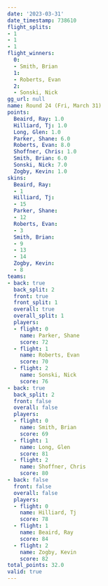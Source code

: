 ```yaml
---
date: '2023-03-31'
date_timestamp: 738610
flight_splits:
- 1
- 1
- 1
flight_winners:
  0:
  - Smith, Brian
  1:
  - Roberts, Evan
  2:
  - Sonski, Nick
gg_url: null
name: Round 24 (Fri, March 31)
points:
  Beaird, Ray: 1.0
  Hilliard, Tj: 1.0
  Long, Glen: 1.0
  Parker, Shane: 6.0
  Roberts, Evan: 8.0
  Shoffner, Chris: 1.0
  Smith, Brian: 6.0
  Sonski, Nick: 7.0
  Zogby, Kevin: 1.0
skins:
  Beaird, Ray:
  - 1
  Hilliard, Tj:
  - 15
  Parker, Shane:
  - 12
  Roberts, Evan:
  - 3
  Smith, Brian:
  - 9
  - 13
  - 14
  Zogby, Kevin:
  - 8
teams:
- back: true
  back_split: 2
  front: true
  front_split: 1
  overall: true
  overall_split: 1
  players:
  - flight: 0
    name: Parker, Shane
    score: 72
  - flight: 1
    name: Roberts, Evan
    score: 70
  - flight: 2
    name: Sonski, Nick
    score: 76
- back: true
  back_split: 2
  front: false
  overall: false
  players:
  - flight: 0
    name: Smith, Brian
    score: 69
  - flight: 1
    name: Long, Glen
    score: 81
  - flight: 2
    name: Shoffner, Chris
    score: 80
- back: false
  front: false
  overall: false
  players:
  - flight: 0
    name: Hilliard, Tj
    score: 78
  - flight: 1
    name: Beaird, Ray
    score: 84
  - flight: 2
    name: Zogby, Kevin
    score: 82
total_points: 32.0
valid: true
---
```

